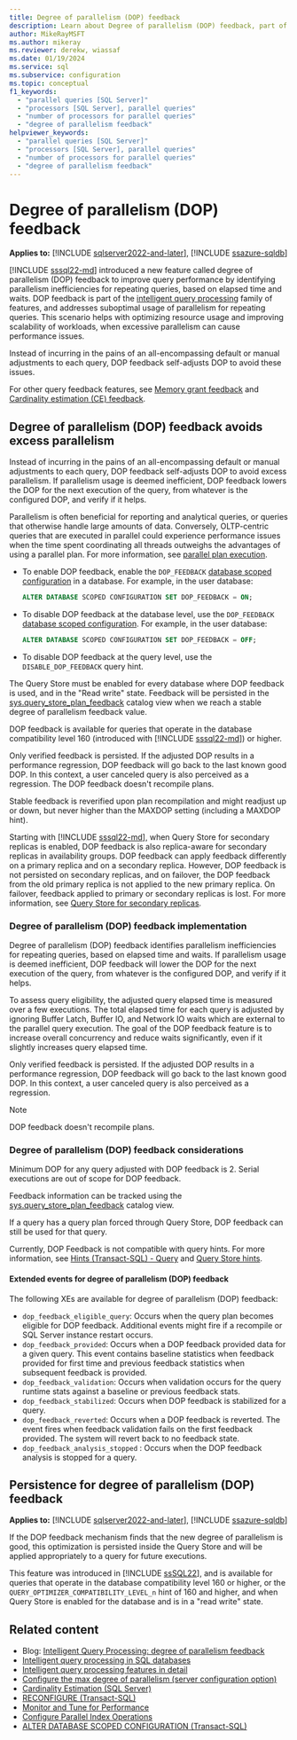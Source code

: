 ```yaml
---
title: Degree of parallelism (DOP) feedback
description: Learn about Degree of parallelism (DOP) feedback, part of the Intelligent Query Processing (IQP) feature set.
author: MikeRayMSFT
ms.author: mikeray
ms.reviewer: derekw, wiassaf
ms.date: 01/19/2024
ms.service: sql
ms.subservice: configuration
ms.topic: conceptual
f1_keywords:
  - "parallel queries [SQL Server]"
  - "processors [SQL Server], parallel queries"
  - "number of processors for parallel queries"
  - "degree of parallelism feedback"
helpviewer_keywords:
  - "parallel queries [SQL Server]"
  - "processors [SQL Server], parallel queries"
  - "number of processors for parallel queries"
  - "degree of parallelism feedback"
---
```


# Degree of parallelism (DOP) feedback

**Applies to:** [!INCLUDE [sqlserver2022-and-later](../../includes/applies-to-version/sqlserver2022-and-later.md)], [!INCLUDE [ssazure-sqldb](../../includes/ssazure-sqldb.md)]

[!INCLUDE [sssql22-md](../../includes/sssql22-md.md)] introduced a new feature called degree of parallelism (DOP) feedback to improve query performance by identifying parallelism inefficiencies for repeating queries, based on elapsed time and waits. DOP feedback is part of the [intelligent query processing](../../relational-databases/performance/intelligent-query-processing.md) family of features, and addresses suboptimal usage of parallelism for repeating queries. This scenario helps with optimizing resource usage and improving scalability of workloads, when excessive parallelism can cause performance issues. 

Instead of incurring in the pains of an all-encompassing default or manual adjustments to each query, DOP feedback self-adjusts DOP to avoid these issues.

For other query feedback features, see [Memory grant feedback](intelligent-query-processing-memory-grant-feedback.md) and [Cardinality estimation (CE) feedback](intelligent-query-processing-cardinality-estimation-feedback.md).

## Degree of parallelism (DOP) feedback avoids excess parallelism

Instead of incurring in the pains of an all-encompassing default or manual adjustments to each query, DOP feedback self-adjusts DOP to avoid excess parallelism. If parallelism usage is deemed inefficient, DOP feedback lowers the DOP for the next execution of the query, from whatever is the configured DOP, and verify if it helps.

Parallelism is often beneficial for reporting and analytical queries, or queries that otherwise handle large amounts of data. Conversely, OLTP-centric queries that are executed in parallel could experience performance issues when the time spent coordinating all threads outweighs the advantages of using a parallel plan. For more information, see [parallel plan execution](../../relational-databases/query-processing-architecture-guide.md#parallel-query-processing).

- To enable DOP feedback, enable the `DOP_FEEDBACK` [database scoped configuration](../../t-sql/statements/alter-database-scoped-configuration-transact-sql.md#dop_feedback---on--off-) in a database. For example, in the user database:

    ```sql
    ALTER DATABASE SCOPED CONFIGURATION SET DOP_FEEDBACK = ON;
    ```

- To disable DOP feedback at the database level, use the `DOP_FEEDBACK` [database scoped configuration](../../t-sql/statements/alter-database-scoped-configuration-transact-sql.md#ce_feedback---on--off-). For example, in the user database:

    ```sql
    ALTER DATABASE SCOPED CONFIGURATION SET DOP_FEEDBACK = OFF;
    ```

- To disable DOP feedback at the query level, use the `DISABLE_DOP_FEEDBACK` query hint.

The Query Store must be enabled for every database where DOP feedback is used, and in the "Read write" state. Feedback will be persisted in the [sys.query_store_plan_feedback](../system-catalog-views/sys-query-store-plan-feedback.md) catalog view when we reach a stable degree of parallelism feedback value.

DOP feedback is available for queries that operate in the database compatibility level 160 (introduced with [!INCLUDE [sssql22-md](../../includes/sssql22-md.md)]) or higher.

Only verified feedback is persisted. If the adjusted DOP results in a performance regression, DOP feedback will go back to the last known good DOP. In this context, a user canceled query is also perceived as a regression. The DOP feedback doesn't recompile plans.

Stable feedback is reverified upon plan recompilation and might readjust up or down, but never higher than the MAXDOP setting (including a MAXDOP hint).

Starting with [!INCLUDE [sssql22-md](../../includes/sssql22-md.md)], when Query Store for secondary replicas is enabled, DOP feedback is also replica-aware for secondary replicas in availability groups. DOP feedback can apply feedback differently on a primary replica and on a secondary replica. However, DOP feedback is not persisted on secondary replicas, and on failover, the DOP feedback from the old primary replica is not applied to the new primary replica. On failover, feedback applied to primary or secondary replicas is lost. For more information, see [Query Store for secondary replicas](query-store-for-secondary-replicas.md).

### Degree of parallelism (DOP) feedback implementation

Degree of parallelism (DOP) feedback identifies parallelism inefficiencies for repeating queries, based on elapsed time and waits. If parallelism usage is deemed inefficient, DOP feedback will lower the DOP for the next execution of the query, from whatever is the configured DOP, and verify if it helps.

To assess query eligibility, the adjusted query elapsed time is measured over a few executions. The total elapsed time for each query is adjusted by ignoring Buffer Latch, Buffer IO, and Network IO waits which are external to the parallel query execution. The goal of the DOP feedback feature is to increase overall concurrency and reduce waits significantly, even if it slightly increases query elapsed time.

Only verified feedback is persisted. If the adjusted DOP results in a performance regression, DOP feedback will go back to the last known good DOP. In this context, a user canceled query is also perceived as a regression.

> [!NOTE]  
> DOP feedback doesn't recompile plans.

### Degree of parallelism (DOP) feedback considerations

Minimum DOP for any query adjusted with DOP feedback is 2. Serial executions are out of scope for DOP feedback.

Feedback information can be tracked using the [sys.query_store_plan_feedback](../system-catalog-views/sys-query-store-plan-feedback.md) catalog view.

If a query has a query plan forced through Query Store, DOP feedback can still be used for that query.

Currently, DOP Feedback is not compatible with query hints. For more information, see [Hints (Transact-SQL) - Query](../../t-sql/queries/hints-transact-sql-query.md) and [Query Store hints](../../relational-databases/performance/query-store-hints.md).

#### <a id="extended-events-for-dop-feedback"></a> Extended events for degree of parallelism (DOP) feedback

The following XEs are available for degree of parallelism (DOP) feedback:

- `dop_feedback_eligible_query`: Occurs when the query plan becomes eligible for DOP feedback.  Additional events might fire if a recompile or SQL Server instance restart occurs.
- `dop_feedback_provided`: Occurs when a DOP feedback provided data for a given query.  This event contains baseline statistics when feedback provided for first time and previous feedback statistics when subsequent feedback is provided.
- `dop_feedback_validation`: Occurs when validation occurs for the query runtime stats against a baseline or previous feedback stats.
- `dop_feedback_stabilized`: Occurs when DOP feedback is stabilized for a query.  
- `dop_feedback_reverted`: Occurs when a DOP feedback is reverted.  The event fires when feedback validation fails on the first feedback provided.  The system will revert back to no feedback state.
- `dop_feedback_analysis_stopped` : Occurs when the DOP feedback analysis is stopped for a query.

## Persistence for degree of parallelism (DOP) feedback

**Applies to:** [!INCLUDE [sqlserver2022-and-later](../../includes/applies-to-version/sqlserver2022-and-later.md)], [!INCLUDE [ssazure-sqldb](../../includes/ssazure-sqldb.md)]
<!---[!INCLUDE [ssNoVersion](../../includes/ssnoversion-md.md)] (Starting with [!INCLUDE [sssql22-md](../../includes/sssql22-md.md)])  -->

If the DOP feedback mechanism finds that the new degree of parallelism is good, this optimization is persisted inside the Query Store and will be applied appropriately to a query for future executions.

This feature was introduced in [!INCLUDE [ssSQL22](../../includes/sssql22-md.md)], and is available for queries that operate in the database compatibility level 160 or higher, or the `QUERY_OPTIMIZER_COMPATIBILITY_LEVEL_n` hint of 160 and higher, and when Query Store is enabled for the database and is in a "read write" state.

## Related content

- Blog: [Intelligent Query Processing: degree of parallelism feedback](https://cloudblogs.microsoft.com/sqlserver/2022/10/20/intelligent-query-processing-degree-of-parallelism-feedback/)
- [Intelligent query processing in SQL databases](intelligent-query-processing.md)
- [Intelligent query processing features in detail](intelligent-query-processing-details.md)
- [Configure the max degree of parallelism (server configuration option)](../../database-engine/configure-windows/configure-the-max-degree-of-parallelism-server-configuration-option.md)
- [Cardinality Estimation (SQL Server)](cardinality-estimation-sql-server.md)
- [RECONFIGURE (Transact-SQL)](../../t-sql/language-elements/reconfigure-transact-sql.md)
- [Monitor and Tune for Performance](monitor-and-tune-for-performance.md)
- [Configure Parallel Index Operations](../indexes/configure-parallel-index-operations.md)
- [ALTER DATABASE SCOPED CONFIGURATION (Transact-SQL)](../../t-sql/statements/alter-database-scoped-configuration-transact-sql.md)
